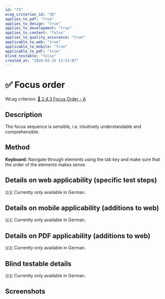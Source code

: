 ```yaml
---
id: "73"
wcag_criterion_id: "36"
applies_to_pdf: "true"
applies_to_design: "true"
applies_to_development: "true"
applies_to_content: "false"
applies_to_quality_assurance: "true"
applicable_to_web: "true"
applicable_to_mobile: "true"
applicable_to_pdf: "true"
blind_testable: "false"
created_at: "2024-03-15 13:52:07"
---
```


# ✅ Focus order

Wcag criterion: [📜 2.4.3 Focus Order - A](..)

## Description

The focus sequence is sensible, i.e. intuitively understandable and comprehensible.

## Method

**Keyboard:** Navigate through elements using the tab key and make sure that the order of the elements makes sense.

## Details on web applicability (specific test steps)

🇩🇪 Currently only available in German.

## Details on mobile applicability (additions to web)

🇩🇪 Currently only available in German.

## Details on PDF applicability (additions to web)

🇩🇪 Currently only available in German.

## Blind testable details

🇩🇪 Currently only available in German.

## Screenshots


